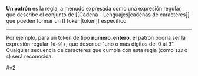 **Un patrón** es la regla, a menudo expresada como una expresión regular, que describe el conjunto de [[Cadena - Lenguajes|cadenas de caracteres]]  que pueden formar un [[Token|token]] específico.
***
Por ejemplo, para un token de tipo **numero_entero**, el patrón podría ser la expresión regular `[0-9]+`, que describe "uno o más dígitos del 0 al 9". Cualquier secuencia de caracteres que cumpla con esta regla (como `123` o `4`) será reconocida.

#v2 